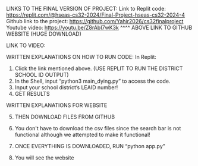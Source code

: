 LINKS TO THE FINAL VERSION OF PROJECT: 
Link to Replit code: https://replit.com/@hseas-cs32-2024/Final-Project-hseas-cs32-2024-4
Github link to the project: https://github.com/Yahir2026/cs32finalproject 
Youtube video: https://youtu.be/Z8rAbI7wK3k 
^^^^ ABOVE LINK TO GITHUB WEBSITE (HUGE DOWNLOAD)

LINK TO VIDEO:


WRITTEN EXPLANATIONS ON HOW TO RUN CODE:
In Replit:
1. Click the link mentioned above. (USE REPLIT TO RUN THE DISTRICT SCHOOL ID OUTPUT)
2. In the Shell, input “python3 main_dying.py” to access the code. 
3. Input your school district’s LEAID number!
4. GET RESULTS

WRITTEN EXPLANATIONS FOR WEBSITE

5. THEN DOWNLOAD FILES FROM GITHUB
6. You don't have to download the csv files since the search bar is not functional although we attempted to make it functional!

7. ONCE EVERYTHING IS DOWNLOADED, RUN “python app.py”

8. You will see the website

